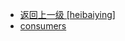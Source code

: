 - [返回上一级 [heibaiying]](notes/code/Kafka/kafka-basis/src/main/java/com/heibaiying/)
- [consumers](notes/code/Kafka/kafka-basis/src/main/java/com/heibaiying/consumers/)
